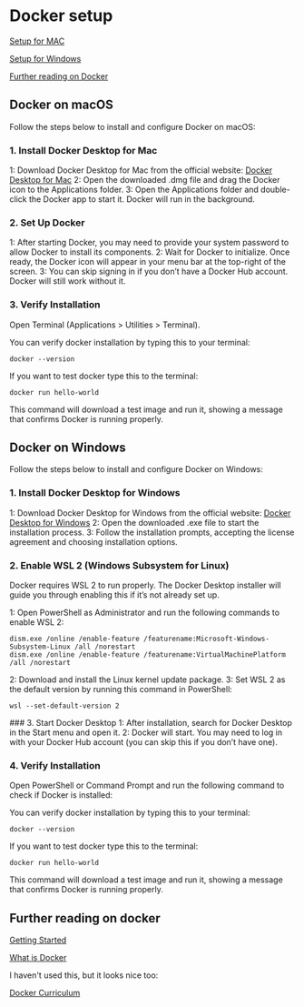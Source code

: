 # Docker setup

[Setup for MAC](#docker-on-macos)

[Setup for Windows](#docker-on-windows)

[Further reading on Docker](#further-reading-on-docker)

## Docker on macOS

Follow the steps below to install and configure Docker on macOS:

### 1. Install Docker Desktop for Mac

1: Download Docker Desktop for Mac from the official website: [Docker Desktop for Mac](https://docs.docker.com/desktop/setup/install/mac-install/)
2: Open the downloaded .dmg file and drag the Docker icon to the Applications folder.
3: Open the Applications folder and double-click the Docker app to start it. Docker will run in the background.

### 2. Set Up Docker

1: After starting Docker, you may need to provide your system password to allow Docker to install its components.
2: Wait for Docker to initialize. Once ready, the Docker icon will appear in your menu bar at the top-right of the screen.
3: You can skip signing in if you don’t have a Docker Hub account. Docker will still work without it.

### 3. Verify Installation

Open Terminal (Applications > Utilities > Terminal).

You can verify docker installation by typing this to your terminal:

```
docker --version
```

If you want to test docker type this to the terminal:

```
docker run hello-world
```

This command will download a test image and run it, showing a message that confirms Docker is running properly.

## Docker on Windows

Follow the steps below to install and configure Docker on Windows:

### 1. Install Docker Desktop for Windows

1: Download Docker Desktop for Windows from the official website: [Docker Desktop for Windows](https://docs.docker.com/desktop/setup/install/windows-install/)
2: Open the downloaded .exe file to start the installation process.
3: Follow the installation prompts, accepting the license agreement and choosing installation options.

### 2. Enable WSL 2 (Windows Subsystem for Linux)

Docker requires WSL 2 to run properly. The Docker Desktop installer will guide you through enabling this if it’s not already set up.

1: Open PowerShell as Administrator and run the following commands to enable WSL 2:

```
dism.exe /online /enable-feature /featurename:Microsoft-Windows-Subsystem-Linux /all /norestart
dism.exe /online /enable-feature /featurename:VirtualMachinePlatform /all /norestart
```

2: Download and install the Linux kernel update package.
3: Set WSL 2 as the default version by running this command in PowerShell:

```
wsl --set-default-version 2
```

### 3. Start Docker Desktop
1: After installation, search for Docker Desktop in the Start menu and open it.
2: Docker will start. You may need to log in with your Docker Hub account (you can skip this if you don’t have one).

### 4. Verify Installation

Open PowerShell or Command Prompt and run the following command to check if Docker is installed:

You can verify docker installation by typing this to your terminal:

```
docker --version
```

If you want to test docker type this to the terminal:

```
docker run hello-world
```

This command will download a test image and run it, showing a message that confirms Docker is running properly.

## Further reading on docker

[Getting Started](https://docs.docker.com/get-started/)

[What is Docker](https://docs.docker.com/get-started/docker-overview/)

I haven't used this, but it looks nice too:

[Docker Curriculum](https://docker-curriculum.com/)
